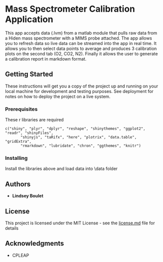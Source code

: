 # Mass Spectrometer Calibration Application 

This app accepts data (.lvm) from a matlab module that pulls raw data from a Hiden mass spectrometer with a MIMS probe attached.  The app allows you to refresh data so live data can be streamed into the app in real time. It allows you to then select data points to average and produces 3 calibration plots on the second tab (O2, CO2, N2). Finally it allows the user to generate a calibration report in markdown format.

## Getting Started

These instructions will get you a copy of the project up and running on your local machine for development and testing purposes. See deployment for notes on how to deploy the project on a live system.

### Prerequisites

These r libraries are required

```
c("shiny", "plyr", "dplyr", "reshape", "shinythemes", "ggplot2", "readr", "shinyFiles",
       "shinyjs", "taRifx", "here", "plotrix", "data.table", "gridExtra",
       "rmarkdown", "lubridate", "chron", "ggthemes", "knitr")
```

### Installing

Install the libraries above and load data into \data folder

## Authors

* **Lindsey Boulet** 

## License

This project is licensed under the MIT License - see the [license.md](license.md) file for details

## Acknowledgments

* CPLEAP

